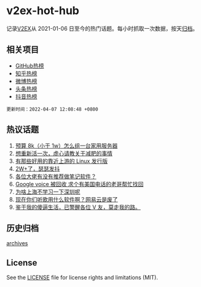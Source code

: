 # v2ex-hot-hub

 记录[V2EX](https://www.v2ex.com/)从 2021-01-06 日至今的热门话题。每小时抓取一次数据，按天[归档](archives)。
 
 ## 相关项目

- [GitHub热榜](https://github.com/lonnyzhang423/github-hot-hub)
- [知乎热榜](https://github.com/lonnyzhang423/zhihu-hot-hub)
- [微博热榜](https://github.com/lonnyzhang423/weibo-hot-hub)
- [头条热榜](https://github.com/lonnyzhang423/toutiao-hot-hub)
- [抖音热榜](https://github.com/lonnyzhang423/douyin-hot-hub)


 `更新时间：2022-04-07 12:08:48 +0800`

## 热议话题

1. [预算 8k（小于 1w）怎么组一台家用服务器](https://www.v2ex.com/t/845240)
1. [想重新活一次，虚心请教关于减肥的事情](https://www.v2ex.com/t/845293)
1. [有那些好用的靠近上游的 Linux 发行版](https://www.v2ex.com/t/845331)
1. [2W+了，瑟瑟发抖](https://www.v2ex.com/t/845398)
1. [各位大佬有没有推荐做笔记软件？](https://www.v2ex.com/t/845245)
1. [Google voice 被回收 求个有美国电话的老哥帮忙找回](https://www.v2ex.com/t/845214)
1. [为啥上海不学习一下深圳呢](https://www.v2ex.com/t/845404)
1. [现在你们听歌用什么软件啊？网易云是废了](https://www.v2ex.com/t/845298)
1. [鉴于我的傻逼生活，已警醒各位 V 友，莫走我的路。](https://www.v2ex.com/t/845410)

## 历史归档

[archives](archives)

## License

See the [LICENSE](LICENSE) file for license rights and limitations (MIT).
